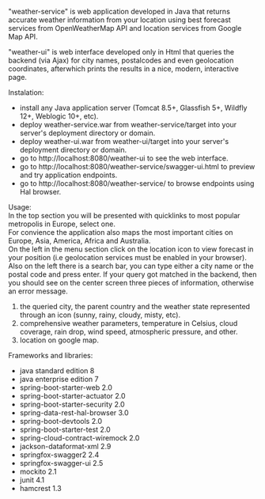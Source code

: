 "weather-service" is web application developed in Java that returns accurate weather information from your location using best forecast services from OpenWeatherMap API and location services from Google Map API.

"weather-ui" is web interface developed only in Html that queries the backend (via Ajax) for city names, postalcodes and even geolocation coordinates, afterwhich prints the results in a nice, modern, interactive page. 

Instalation:  
- install any Java application server (Tomcat 8.5+, Glassfish 5+, Wildfly 12+, Weblogic 10+, etc).
- deploy weather-service.war from weather-service/target into your server's deployment directory or domain.
- deploy weather-ui.war from weather-ui/target into your server's deployment directory or domain.
- go to http://localhost:8080/weather-ui to see the web interface.
- go to http://localhost:8080/weather-service/swagger-ui.html to preview and try application endpoints.
- go to http://localhost:8080/weather-service/ to browse endpoints using Hal browser.
  
       
Usage:   
In the top section you will be presented with quicklinks to most popular metropolis in Europe, select one.  
For convience the application also maps the most important cities on Europe, Asia, America, Africa and Australia.  
On the left in the menu section click on the location icon to view forecast in your position (i.e geolocation services must be enabled in your browser).  
Also on the left there is a search bar, you can type either a city name or the postal code and press enter. If your query got matched in the backend, then you should see on the center screen three pieces of information, otherwise an error message.  
1. the queried city, the parent country and the weather state represented through an icon (sunny, rainy, cloudy, misty, etc).
2. comprehensive weather parameters, temperature in Celsius, cloud coverage, rain drop, wind speed, atmospheric pressure, and other.
3. location on google map.


Frameworks and libraries:
- java standard edition 8
- java enterprise edition 7
- spring-boot-starter-web 2.0
- spring-boot-starter-actuator 2.0
- spring-boot-starter-security 2.0
- spring-data-rest-hal-browser 3.0
- spring-boot-devtools 2.0
- spring-boot-starter-test 2.0
- spring-cloud-contract-wiremock 2.0
- jackson-dataformat-xml 2.9
- springfox-swagger2 2.4
- springfox-swagger-ui 2.5
- mockito 2.1
- junit 4.1
- hamcrest 1.3
